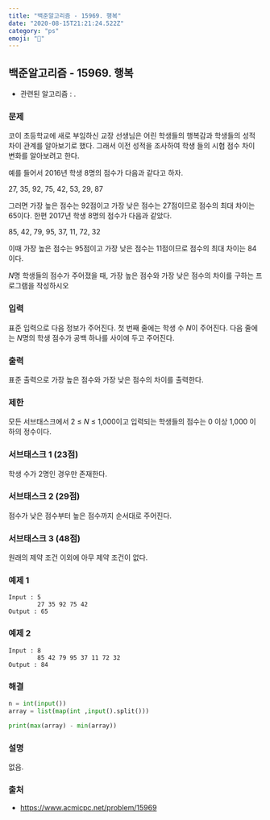 ```yaml
---
title: "백준알고리즘 - 15969. 행복"
date: "2020-08-15T21:21:24.522Z"
category: "ps"
emoji: "🌼"
---
```


## 백준알고리즘 - 15969. 행복

- 관련된 알고리즘 : .

### 문제

코이 초등학교에 새로 부임하신 교장 선생님은 어린 학생들의 행복감과 학생들의 성적 차이 관계를 알아보기로 했다. 그래서 이전 성적을 조사하여 학생 들의 시험 점수 차이 변화를 알아보려고 한다.

예를 들어서 2016년 학생 8명의 점수가 다음과 같다고 하자.

27, 35, 92, 75, 42, 53, 29, 87

그러면 가장 높은 점수는 92점이고 가장 낮은 점수는 27점이므로 점수의 최대 차이는 65이다. 한편 2017년 학생 8명의 점수가 다음과 같았다.

85, 42, 79, 95, 37, 11, 72, 32

이때 가장 높은 점수는 95점이고 가장 낮은 점수는 11점이므로 점수의 최대 차이는 84이다.

*N*명 학생들의 점수가 주어졌을 때, 가장 높은 점수와 가장 낮은 점수의 차이를 구하는 프로그램을 작성하시오

### 입력

표준 입력으로 다음 정보가 주어진다. 첫 번째 줄에는 학생 수 *N*이 주어진다. 다음 줄에는 *N*명의 학생 점수가 공백 하나를 사이에 두고 주어진다.

### 출력

표준 출력으로 가장 높은 점수와 가장 낮은 점수의 차이를 출력한다.

### 제한

모든 서브태스크에서 2 ≤ *N* ≤ 1,000이고 입력되는 학생들의 점수는 0 이상 1,000 이하의 정수이다.

### 서브태스크 1 (23점)

학생 수가 2명인 경우만 존재한다.

### 서브태스크 2 (29점)

점수가 낮은 점수부터 높은 점수까지 순서대로 주어진다.

### 서브태스크 3 (48점)

원래의 제약 조건 이외에 아무 제약 조건이 없다.

### 예제 1

```
Input : 5
        27 35 92 75 42
Output : 65
```

### 예제 2

```
Input : 8
        85 42 79 95 37 11 72 32
Output : 84
```

### 해결 

```python
n = int(input())
array = list(map(int ,input().split()))

print(max(array) - min(array))
```

### 설명

없음.

### 출처

- https://www.acmicpc.net/problem/15969

